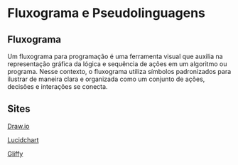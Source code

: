 # Fluxograma e Pseudolinguagens

## Fluxograma

Um fluxograma para programação é uma ferramenta visual que auxilia na representação gráfica da lógica e sequência de ações em um algoritmo ou programa. Nesse contexto, o fluxograma utiliza símbolos padronizados para ilustrar de maneira clara e organizada como um conjunto de ações, decisões e interações se conecta.

## Sites

[Draw.io](https://app.diagrams.net)

[Lucidchart](https://www.lucidchart.com/pages/pt)

[Gliffy](https://www.gliffy.com)

